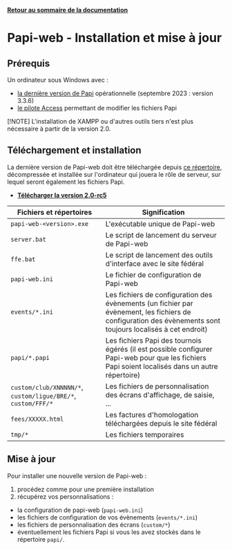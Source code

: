 **[Retour au sommaire de la documentation](../README.md)**

# Papi-web - Installation et mise à jour

## Prérequis

Un ordinateur sous Windows avec :
  - [la dernière version de Papi](https://dna.ffechecs.fr/ressources/appariements/papi/) opérationnelle (septembre 2023 : version 3.3.6)
  - [le pilote Access](https://www.microsoft.com/en-us/download/details.aspx?id=54920) permettant de modifier les fichiers Papi

[!NOTE]
L'installation de XAMPP ou d'autres outils tiers n'est plus nécessaire à partir de la version 2.0.

## Téléchargement et installation

La dernière version de Papi-web doit être téléchargée depuis [ce répertoire](../downloads), décompressée et installée sur l'ordinateur qui jouera le rôle de serveur, sur lequel seront également les fichiers Papi.

- **[Télécharger la version 2.0-rc5](https://raw.githubusercontent.com/pascalaubry/papi-web/main/downloads/papi-web-2.0-rc5.zip)**

| Fichiers et répertoires  | Signification                                                                                                                                               |
| -----------------------  |-------------------------------------------------------------------------------------------------------------------------------------------------------------|
| `papi-web-<version>.exe`  | L'exécutable unique de Papi-web                                                                                                                             |
| `server.bat`  | Le script de lancement du serveur de Papi-web                                                                                                               |
| `ffe.bat`  | Le script de lancement des outils d'interface avec le site fédéral                                                                                          |
| `papi-web.ini`  | Le fichier de configuration de Papi-web                                                                                                                     |
| `events/*.ini`  | Les fichiers de configuration des évènements (un fichier par évènement, les fichiers de configuration des évènements sont toujours localisés à cet endroit) |
| `papi/*.papi`  | Les fichiers Papi des tournois égérés (il est possible configurer Papi-web pour que les fichiers Papi soient localisés dans un autre répertoire)            |
| `custom/club/XNNNNN/*`, `custom/ligue/BRE/*`, `custom/FFF/*`  | Les fichiers de personnalisation des écrans d'affichage, de saisie, ...                                                                                     |
| `fees/XXXXX.html`  | Les factures d'homologation téléchargées depuis le site fédéral                                                                                             |
| `tmp/*`  | Les fichiers temporaires                                                                                                                                    |

## Mise à jour

Pour installer une nouvelle version de Papi-web :
1. procédez comme pour une première installation
1. récupérez vos personnalisations :
  - la configuration de papi-web (`papi-web.ini`)
  - les fichiers de configuration de vos évènements (`events/*.ini`)
  - les fichiers de personnalisation des écrans (`custom/*`)
  - éventuellement les fichiers Papi si vous les avez stockés dans le répertoire `papi/`.

